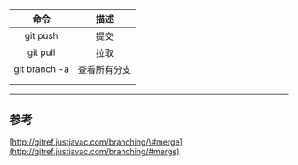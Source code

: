 | 命令 | 描述 |
| :---: | :---: |
| git push | 提交 |
| git pull | 拉取 |
| git branch -a | 查看所有分支 |
|  |  |
|  |  |

---

## 参考

[http://gitref.justjavac.com/branching/\#merge](http://gitref.justjavac.com/branching/#merge)

